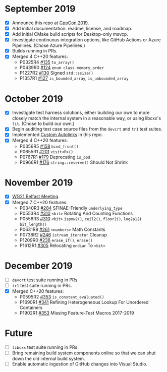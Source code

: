 # September 2019
- [x] Announce this repo at [CppCon 2019](https://cppcon.org/).
- [x] Add initial documentation: readme, license, and roadmap.
- [x] Add initial CMake build scripts for Desktop-only msvcp.
- [x] Investigate continuous integration options, like GitHub Actions or Azure Pipelines. (Chose Azure Pipelines.)
- [x] Builds running in PRs.
- [x] Merged 4 C++20 features:
  - P0325R4 [#135](https://github.com/microsoft/STL/pull/135) `to_array()`
  - P0439R0 [#124](https://github.com/microsoft/STL/pull/124) `enum class memory_order`
  - P1227R2 [#130](https://github.com/microsoft/STL/pull/130) Signed `std::ssize()`
  - P1357R1 [#127](https://github.com/microsoft/STL/pull/127) `is_bounded_array`, `is_unbounded_array`

# October 2019
- [x] Investigate test harness solutions, either building our own to more closely match the internal system in a reasonable way, or using libcxx's `lit`. (Chose to build our own.)
- [x] Begin auditing test case source files from the `devcrt` and `tr1` test suites.
- [x] Implemented [Custom Autolinks](https://github.com/microsoft/STL/wiki/Custom-Autolinks) in this repo.
- [x] Merged 4 C++20 features:
  - P0356R5 [#158](https://github.com/microsoft/STL/pull/158) `bind_front()`
  - P0655R1 [#201](https://github.com/microsoft/STL/pull/201) `visit<R>()`
  - P0767R1 [#179](https://github.com/microsoft/STL/pull/179) Deprecating `is_pod`
  - P0966R1 [#176](https://github.com/microsoft/STL/pull/176) `string::reserve()` Should Not Shrink

# November 2019
- [x] [WG21 Belfast Meeting](https://wg21.link/n4814).
- [x] Merged 7 C++20 features:
  - P0340R3 [#284](https://github.com/microsoft/STL/pull/284) SFINAE-Friendly `underlying_type`
  - P0553R4 [#310](https://github.com/microsoft/STL/pull/310) `<bit>` Rotating And Counting Functions
  - P0556R3 [#310](https://github.com/microsoft/STL/pull/310) `<bit>` `ispow2()`, `ceil2()`, `floor2()`, ~~`log2p1()`~~ `bit_length()`
  - P0631R8 [#261](https://github.com/microsoft/STL/pull/261) `<numbers>` Math Constants
  - P0738R2 [#246](https://github.com/microsoft/STL/pull/246) `istream_iterator` Cleanup
  - P1209R0 [#236](https://github.com/microsoft/STL/pull/236) `erase_if()`, `erase()`
  - P1612R1 [#305](https://github.com/microsoft/STL/pull/305) Relocating `endian` To `<bit>`

# December 2019
- [ ] `devcrt` test suite running in PRs.
- [ ] `tr1` test suite running in PRs.
- [x] Merged C++20 features:
  - P0595R2 [#353](https://github.com/microsoft/STL/pull/353) `is_constant_evaluated()`
  - P1690R1 [#341](https://github.com/microsoft/STL/pull/341) Refining Heterogeneous Lookup For Unordered Containers
  - P1902R1 [#353](https://github.com/microsoft/STL/pull/353) Missing Feature-Test Macros 2017-2019

# Future
- [ ] `libcxx` test suite running in PRs.
- [ ] Bring remaining build system components online so that we can shut down the old internal build system.
- [ ] Enable automatic ingestion of GitHub changes into Visual Studio.